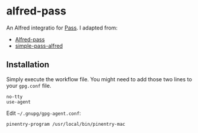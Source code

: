 # alfred-pass

An Alfred integratio for [Pass](https://www.passwordstore.org/).
I adapted from:
- [Alfred-pass](https://github.com/CGenie/alfred-pass)
- [simple-pass-alfred](https://github.com/johanthoren/simple-pass-alfred)

## Installation
Simply execute the workflow file.
You might need to add those two lines to your `gpg.conf` file.
```
no-tty
use-agent
```

Edit `~/.gnupg/gpg-agent.conf`:

```
pinentry-program /usr/local/bin/pinentry-mac
```


